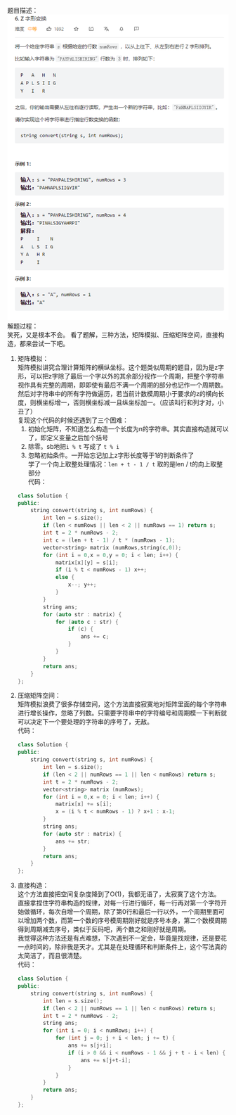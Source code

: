 题目描述：  
![Untitled](/basical/string/image/image13.png)    
解题过程：  
笑死，又是根本不会。 
看了题解，三种方法，矩阵模拟、压缩矩阵空间，直接构造，都来尝试一下吧。  
1. 矩阵模拟：  
    矩阵模拟讲究合理计算矩阵的横纵坐标。这个题类似周期的题目，因为是z字形，可以把z字除了最后一个字以外的其余部分视作一个周期，把整个字符串视作具有完整的周期，即即使有最后不满一个周期的部分也记作一个周期数。然后对字符串中的所有字符做遍历，若当前计数模周期小于要求的z的横向长度，则横坐标增一，否则横坐标减一且纵坐标加一。（应该叫行和列才对，小丑了）  
    复现这个代码的时候还遇到了三个困难：  
    1. 初始化矩阵，不知道怎么构造一个长度为n的字符串。其实直接构造就可以了，即定义变量之后加个括号
    2. 除零。sb地把`i % t` 写成了 `t % i`   
    3. 忽略初始条件。一开始忘记加上z字形长度等于1的判断条件了  
    学了一个向上取整处理情况：`len + t - 1 / t` 取的是len / t的向上取整部分  
    代码：  
    ```cpp
    class Solution {
    public:
        string convert(string s, int numRows) {
            int len = s.size();
            if (len < numRows || len < 2 || numRows == 1) return s;
            int t = 2 * numRows - 2;
            int c = (len + t - 1) / t * (numRows - 1);
            vector<string> matrix (numRows,string(c,0));
            for (int i = 0,x = 0,y = 0; i < len; i++) {
                matrix[x][y] = s[i];
                if (i % t < numRows - 1) x++;
                else {
                    x--; y++;
                }
            }
            string ans;
            for (auto str : matrix) {
                for (auto c : str) {
                    if (c) {
                        ans += c;
                    }
                }
            }
            return ans;
        }
    };
    ```
2. 压缩矩阵空间：  
    矩阵模拟浪费了很多存储空间，这个方法直接寂寞地对矩阵里面的每个字符串进行增长操作，忽略了列数。只需要字符串中的字符编号和周期模一下判断就可以决定下一个要处理的字符串的序号了，无敌。  
    代码：  
    ```cpp
    class Solution {
    public:
        string convert(string s, int numRows) {
            int len = s.size();
            if (len < 2 || numRows == 1 || len < numRows) return s;
            int t = 2 * numRows - 2;
            vector<string> matrix (numRows);
            for (int i = 0,x = 0; i < len; i++) {
                matrix[x] += s[i];
                x = (i % t < numRows - 1) ? x+1 : x-1;
            }
            string ans;
            for (auto str : matrix) {
                ans += str;
            }
            return ans;
        }
    };
    ```  
3. 直接构造：  
    这个方法直接把空间复杂度降到了O(1)，我都无语了，太寂寞了这个方法。  
    直接拿捏住字符串构造的规律，对每一行进行循环，每一行再对第一个字符开始做循环，每次自增一个周期，除了第0行和最后一行以外，一个周期里面可以增加两个数，而第一个数的序号模周期刚好就是序号本身，第二个数模周期得到周期减去序号，类似于反码吧，两个数之和刚好就是周期。  
    我觉得这种方法还是有点难想，下次遇到不一定会，毕竟是找规律，还是要花一点时间的，除非我是天才。尤其是在处理循环和判断条件上，这个写法真的太简洁了，而且很清楚。  
    代码：  
    ```cpp
    class Solution {
    public:
        string convert(string s, int numRows) {
            int len = s.size();
            if (len < 2 || numRows == 1 || len < numRows) return s;
            int t = 2 * numRows - 2;
            string ans;
            for (int i = 0; i < numRows; i++) {
                for (int j = 0; j + i < len; j += t) {
                    ans += s[j+i];
                    if (i > 0 && i < numRows - 1 && j + t - i < len) {
                        ans += s[j+t-i];
                    }
                }
            }
            return ans;
        }
    };
    ```